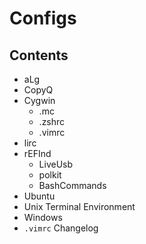 # Configs

## Contents
- aLg
- CopyQ
- Cygwin
  - .mc
  - .zshrc
  - .vimrc
- lirc
- rEFInd
  - LiveUsb
  - polkit
  - BashCommands
- Ubuntu
- Unix Terminal Environment
- Windows
- `.vimrc` Changelog

